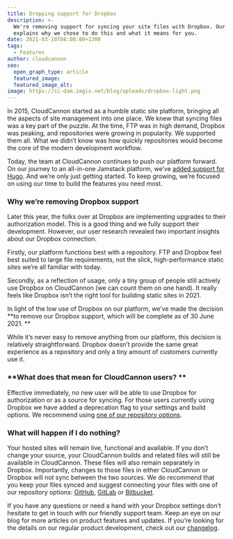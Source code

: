 ```yaml
---
title: Dropping support for Dropbox
description: >-
  We're removing support for syncing your site files with Dropbox. Our article
  explains why we chose to do this and what it means for you.
date: 2021-03-10T08:00:00+1300
tags:
  - Features
author: cloudcannon
seo:
  open_graph_type: article
  featured_image:
  featured_image_alt:
image: https://cc-dam.imgix.net/blog/uploads/dropbox-light.png
---
```

In 2015, CloudCannon started as a humble static site platform, bringing all the aspects of site management into one place. We knew that syncing files was a key part of the puzzle. At the time, FTP was in high demand, Dropbox was peaking, and repositories were growing in popularity. We supported them all. What we didn’t know was how quickly repositories would become the core of the modern development workflow. 

Today, the team at CloudCannon continues to push our platform forward. On our journey to an all-in-one Jamstack platform, we’ve [added support for Hugo](https://cloudcannon.com/blog/hugo-support-in-cloudcannon/). And we’re only just getting started. To keep growing, we’re focused on using our time to build the features you need most. 

### **Why we’re removing Dropbox support**

Later this year, the folks over at Dropbox are implementing upgrades to their authorization model. This is a good thing and we fully support their development. However, our user research revealed two important insights about our Dropbox connection. 

Firstly, our platform functions best with a repository. FTP and Dropbox feel best suited to large file requirements, not the slick, high-performance static sites we’re all familiar with today. 

Secondly, as a reflection of usage, only a tiny group of people still actively use Dropbox on CloudCannon (we can count them on one hand). It really feels like Dropbox isn’t the right tool for building static sites in 2021.

In light of the low use of Dropbox on our platform, we’ve made the decision **to remove our Dropbox support, which will be complete as of 30 June 2021. **

While it’s never easy to remove anything from our platform, this decision is relatively straightforward. Dropbox doesn’t provide the same great experience as a repository and only a tiny amount of customers currently use it. 

### **What does that mean for CloudCannon users? **

Effective immediately, no new user will be able to use Dropbox for authorization or as a source for syncing. For those users currently using Dropbox we have added a deprecation flag to your settings and build options. We recommend using [one of our repository options](https://cloudcannon.com/documentation/sync/#introduction). 

### **What will happen if I do nothing?**

Your hosted sites will remain live, functional and available. If you don’t change your source, your CloudCannon builds and related files will still be available in CloudCannon. These files will also remain separately in Dropbox. Importantly, changes to those files in either CloudCannon or Dropbox will not sync between the two sources. We do recommend that you keep your files synced and suggest connecting your files with one of our repository options: [GitHub](https://github.com/), [GitLab](https://about.gitlab.com/) or [Bitbucket](https://bitbucket.org/).

If you have any questions or need a hand with your Dropbox settings don’t hesitate to get in touch with our friendly support team. Keep an eye on our blog for more articles on product features and updates. If you’re looking for the details on our regular product development, check out our [changelog](https://cloudcannon.com/changelog/). 
